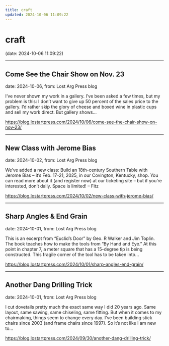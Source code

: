 ```yaml
---
title: craft
updated: 2024-10-06 11:09:22
---
```


# craft

(date: 2024-10-06 11:09:22)

---

## Come See the Chair Show on Nov. 23

date: 2024-10-06, from: Lost Arg Press blog

I’ve never shown my work in a gallery. I’ve been asked a few times, but my problem is this: I don’t want to give up 50 percent of the sales price to the gallery. I’d rather skip the glory of cheese and boxed wine in plastic cups and sell my work direct. But gallery shows... 

<https://blog.lostartpress.com/2024/10/06/come-see-the-chair-show-on-nov-23/>

---

## New Class with Jerome Bias

date: 2024-10-02, from: Lost Arg Press blog

We’ve added a new class: Build an 18th-century Southern Table with Jerome Bias – it&#8217;s Feb. 17-21, 2025, in our Covington, Kentucky, shop. You can read more about it (and register now) at our ticketing site – but if you’re interested, don’t dally. Space is limited! – Fitz 

<https://blog.lostartpress.com/2024/10/02/new-class-with-jerome-bias/>

---

## Sharp Angles & End Grain

date: 2024-10-01, from: Lost Arg Press blog

This is an excerpt from &#8220;Euclid&#8217;s Door&#8221; by Geo. R Walker and Jim Toplin. The book teaches how to make the tools from &#8220;By Hand and Eye.&#8221; At this point in chapter 7, a meter square that has a 15-degree tip is being constructed. This fragile corner of the tool has to be taken into... 

<https://blog.lostartpress.com/2024/10/01/sharp-angles-end-grain/>

---

## Another Dang Drilling Trick

date: 2024-10-01, from: Lost Arg Press blog

I cut dovetails pretty much the exact same way I did 20 years ago. Same layout, same sawing, same chiseling, same fitting. But when it comes to my chairmaking, things seem to change every day. I’ve been building stick chairs since 2003 (and frame chairs since 1997). So it’s not like I am new to... 

<https://blog.lostartpress.com/2024/09/30/another-dang-drilling-trick/>

